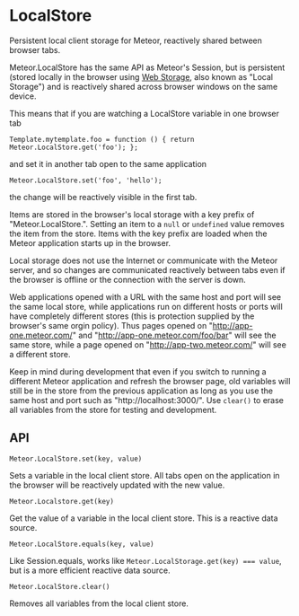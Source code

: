 LocalStore
==========

Persistent local client storage for Meteor, reactively shared between browser tabs.

Meteor.LocalStore has the same API as Meteor's Session, but is persistent (stored locally in the browser using
[Web Storage](http://www.w3.org/TR/webstorage/),
also known as "Local Storage")
and is reactively shared across browser windows on the same device.

This means that if you are watching a LocalStore variable in one browser tab

    Template.mytemplate.foo = function () { return Meteor.LocalStore.get('foo'); };

and set it in another tab open to the same application

    Meteor.LocalStore.set('foo', 'hello');

the change will be reactively visible in the first tab.

Items are stored in the browser's local storage with a key prefix of "Meteor.LocalStore.".  Setting an item to a `null` or `undefined` value removes the item from the store.  Items with the key prefix are loaded when the Meteor application starts up in the browser.

Local storage does not use the Internet or communicate with the Meteor server, and so changes are communicated reactively between tabs even if the browser is offline or the connection with the server is down.

Web applications opened with a URL with the same host and port will see the same local store, while applications run on different hosts or ports will have completely different stores (this is protection supplied by the browser's same orgin policy).  Thus pages opened on "http://app-one.meteor.com/" and "http://app-one.meteor.com/foo/bar" will see the same store, while a page opened on "http://app-two.meteor.com/" will see a different store.

Keep in mind during development that even if you switch to running a different Meteor application and refresh the browser page, old variables will still be in the store from the previous application as long as you use the same host and port such as "http://localhost:3000/".  Use `clear()` to erase all variables from the store for testing and development.


API
---

    Meteor.LocalStore.set(key, value)

Sets a variable in the local client store.  All tabs open on the application in the browser will be reactively updated with the new value.


    Meteor.Localstore.get(key)

Get the value of a variable in the local client store.  This is a reactive data source.


    Meteor.LocalStore.equals(key, value)

Like Session.equals, works like `Meteor.LocalStorage.get(key) === value`, but is a more efficient reactive data source.


    Meteor.LocalStore.clear()

Removes all variables from the local client store.
